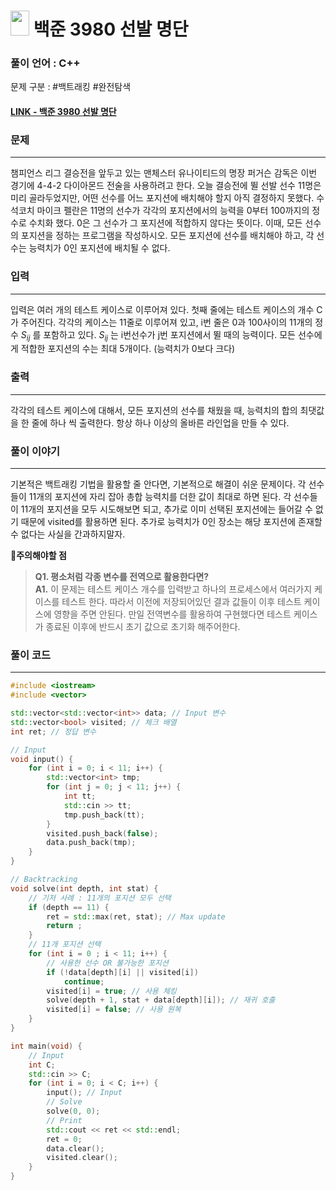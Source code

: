 
# <img src="https://d2gd6pc034wcta.cloudfront.net/tier/11.svg" width="30" height="40"> 백준 3980 선발 명단

### 풀이 언어 : C++

문제 구분 : #백트래킹 #완전탐색 
#### [LINK - 백준 3980 선발 명단](https://www.acmicpc.net/problem/3980)

### 문제
<hr>

챔피언스 리그 결승전을 앞두고 있는 맨체스터 유나이티드의 명장 퍼거슨 감독은 이번 경기에 4-4-2 다이아몬드 전술을 사용하려고 한다. 오늘 결승전에 뛸 선발 선수 11명은 미리 골라두었지만, 어떤 선수를 어느 포지션에 배치해야 할지 아직 결정하지 못했다. 수석코치 마이크 펠란은 11명의 선수가 각각의 포지션에서의 능력을 0부터 100까지의 정수로 수치화 했다. 0은 그 선수가 그 포지션에 적합하지 않다는 뜻이다. 이때, 모든 선수의 포지션을 정하는 프로그램을 작성하시오. 모든 포지션에 선수를 배치해야 하고, 각 선수는 능력치가 0인 포지션에 배치될 수 없다.
### 입력
<hr>

입력은 여러 개의 테스트 케이스로 이루어져 있다. 첫째 줄에는 테스트 케이스의 개수 C가 주어진다. 각각의 케이스는 11줄로 이루어져 있고, i번 줄은 0과 100사이의 11개의 정수 $S_{ij}$ 를 포함하고 있다. $S_{ij}$ 는 i번선수가 j번 포지션에서 뛸 때의 능력이다. 모든 선수에게 적합한 포지션의 수는 최대 5개이다. (능력치가 0보다 크다)
### 출력
<hr>

각각의 테스트 케이스에 대해서, 모든 포지션의 선수를 채웠을 때, 능력치의 합의 최댓값을 한 줄에 하나 씩 출력한다. 항상 하나 이상의 올바른 라인업을 만들 수 있다.
### 풀이 이야기
<hr>

기본적은 백트래킹 기법을 활용할 줄 안다면, 기본적으로 해결이 쉬운 문제이다. 각 선수들이 11개의 포지션에 자리 잡아 총합 능력치를 더한 값이 최대로 하면 된다. 각 선수들이 11개의 포지션을 모두 시도해보면 되고, 추가로 이미 선택된 포지션에는 들어갈 수 없기 때문에 visited를 활용하면 된다. 추가로 능력치가 0인 장소는 해당 포지션에 존재할 수 없다는 사실을 간과하지말자.

**🚨주의해야할 점**
>**Q1. 평소처럼 각종 변수를 전역으로 활용한다면?**  
>**A1.** 이 문제는 테스트 케이스 개수를 입력받고 하나의 프로세스에서 여러가지 케이스를 테스트 한다. 따라서 이전에 저장되어있던 결과 값들이 이후 테스트 케이스에 영향을 주면 안된다. 만일 전역변수를 활용하여 구현했다면 테스트 케이스가 종료된 이후에 반드시 초기 값으로 초기화 해주어한다.
### 풀이 코드
<hr>

``` c++
#include <iostream>
#include <vector>

std::vector<std::vector<int>> data; // Input 변수
std::vector<bool> visited; // 체크 배열
int ret; // 정답 변수

// Input
void input() {
	for (int i = 0; i < 11; i++) {
		std::vector<int> tmp;
		for (int j = 0; j < 11; j++) {
			int tt;
			std::cin >> tt;
			tmp.push_back(tt);
		}
		visited.push_back(false);
		data.push_back(tmp);
	}
}

// Backtracking
void solve(int depth, int stat) {
	// 기저 사례 : 11개의 포지션 모두 선택
	if (depth == 11) {
		ret = std::max(ret, stat); // Max update
		return ;
	}
	// 11개 포지션 선택
	for (int i = 0 ; i < 11; i++) {
		// 사용한 선수 OR 불가능한 포지션
		if (!data[depth][i] || visited[i])
			continue;
		visited[i] = true; // 사용 체킹
		solve(depth + 1, stat + data[depth][i]); // 재귀 호출
		visited[i] = false; // 사용 원복
	}
} 

int main(void) {
	// Input
	int C;
	std::cin >> C;
	for (int i = 0; i < C; i++) {
		input(); // Input
		// Solve
		solve(0, 0);
		// Print
		std::cout << ret << std::endl;
		ret = 0;
		data.clear();
		visited.clear();
	}
}
```




